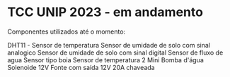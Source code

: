 # TCC UNIP 2023 - em andamento 
 
Componentes utilizados até o momento:

DHT11 - Sensor de temperatura
Sensor de umidade de solo com sinal analogico 
Sensor de umidade de solo com sinal digital 
Sensor de fluxo de agua 
Sensor tipo boia 
Sensor de temperatura 
2 Mini Bomba d'água 
Solenoide 12V
Fonte com saída 12V 20A chaveada 
